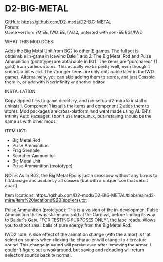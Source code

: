 # D2-BIG-METAL
GitHub: https://github.com/D2-mods/D2-BIG-METAL  
Forum:  
Game version: BG:EE, IWD:EE, IWD2, untested with non-EE BG1/IWD


WHAT THIS MOD DOES:

Adds the Big Metal Unit from BG2 to other IE games. The full set is obtainable in-game in Icewind Dale 1 and 2. The Big Metal Rod and Pulse Ammunition (prototype) are obtainable in BG1. The items are "purchased" (1 gold) from various stores. This actually works pretty well, even though it sounds a bit wierd. The stronger items are only obtainable later in the IWD games. Alternatively, you can skip adding them to stores, and just Console them in, or add with NearInfinity or another editor.


INSTALLATION:

Copy zipped files to game directory, and run setup-d2-mira to install or uninstall. Component 1 installs the items and component 2 adds them to stores. Mod packages are cross-platform, and were made using ALIEN's Infinity Auto Packager. I don't use Mac/Linux, but installing should be the same as with other mods.


ITEM LIST:

- Big Metal Rod
- Pulse Ammunition
- Frag Grenade
- Scorcher Ammunition
- Big Metal Unit
- Pulse Ammunition (prototype)

NOTE: As in BG2, the Big Metal Rod is just a crossbow without any bonus to hit/damage and usable by all classes (but with a unique icon that sets it apart).

Item locations: https://github.com/D2-mods/D2-BIG-METAL/blob/main/d2-mira/Item%20locations%20(spoilers).txt

Pulse Ammunition (prototype): This is a version of the in-development Pulse Ammunition that was stolen and sold at the Carnival, before finding its way to Baldur's Gate. "FOR TESTING PURPOSES ONLY", the label reads. Allows you to shoot small balls of pure energy from the Big Metal Rod.

IWD2 note: A side effect of the animation change (with the armor) is that selection sounds when clicking the character will change to a creature sound. This change in sound will persist even after removing the armor. I couldn't figure out a workaround, but saving and reloading will return selection sounds back to normal.